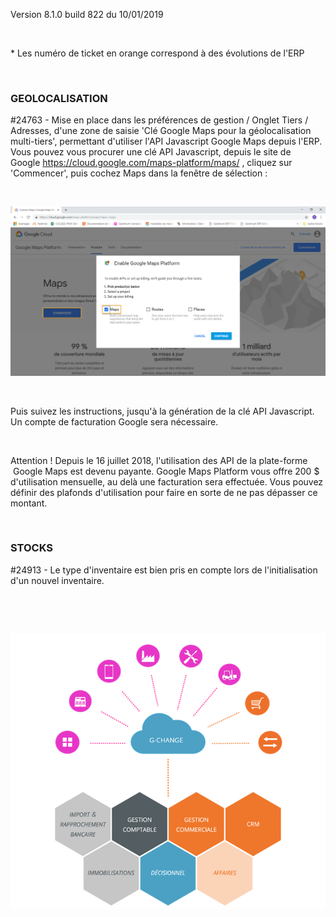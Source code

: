 




Version 8.1.0 build 822 du 10/01/2019



 


\* Les numéro de ticket en orange 
 correspond à des évolutions de l'ERP


 


### GEOLOCALISATION


#24763 - Mise en place dans 
 les préférences de gestion / Onglet Tiers / Adresses, d'une zone de saisie 
 'Clé Google Maps pour la géolocalisation multi-tiers', permettant d'utiliser 
 l'API Javascript Google Maps depuis l'ERP. Vous 
 pouvez vous procurer une clé API Javascript, depuis le site de Google <https://cloud.google.com/maps-platform/maps/> , 
 cliquez sur 'Commencer', puis cochez Maps dans la fenêtre de sélection 
 :


 


![](../assets/images/Version8/Images/GoogleMaps.png)


 


Puis 
 suivez les instructions, jusqu'à la génération de la clé API Javascript. 
 Un compte de facturation Google sera nécessaire.


 


Attention ! Depuis le 16 juillet 
 2018, l'utilisation des API de la plate-forme  Google Maps est devenu 
 payante. Google Maps Platform vous offre 200 $ d'utilisation mensuelle, 
 au delà une facturation sera effectuée. Vous pouvez définir des plafonds 
 d'utilisation pour faire en sorte de ne pas dépasser ce montant. 
 
  
### STOCKS


#24913 - Le type 
 d'inventaire est bien pris en compte lors de l'initialisation d'un nouvel 
 inventaire. 


 


 


![](../assets/images/Version7/Images/Modules_de_l_ERP.png)


 


 


